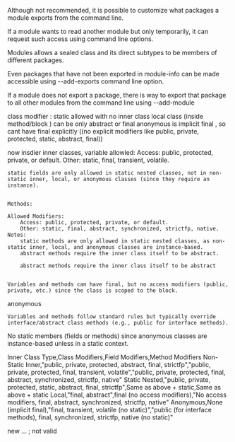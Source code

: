Although not recommended, it is possible to customize what packages a module exports from the command line.

If a module wants to read another module but only temporarily, it can request such access using command line options.


Modules allows a sealed class and its direct subtypes to be members of different packages.



Even packages that have not been exported in module-info can be made accessible using --add-exports command line option.


If a module does not export a package, there is  way to export that package to all other modules from the command line using --add-module


class modifier :
static allowed with no inner class
local class (inside method/block ) can be only abstract or final
anonymous is implicit final , so cant have final explicitly (\(no explicit modifiers like public, private, protected, static, abstract, final))


now insdier inner classes, 
    variable
        allowled: Access: public, protected, private, or default.
        Other: static, final, transient, volatile.


    static fields are only allowed in static nested classes, not in non-static inner, local, or anonymous classes (since they require an instance).


    Methods:

    Allowed Modifiers:
        Access: public, protected, private, or default.
        Other: static, final, abstract, synchronized, strictfp, native.
    Notes:
        static methods are only allowed in static nested classes, as non-static inner, local, and anonymous classes are instance-based.
        abstract methods require the inner class itself to be abstract.

        abstract methods require the inner class itself to be abstract


    Variables and methods can have final, but no access modifiers (public, private, etc.) since the class is scoped to the block.


anonymous   

    Variables and methods follow standard rules but typically override interface/abstract class methods (e.g., public for interface methods).
No static members (fields or methods) since anonymous classes are instance-based unless in a static context.



Inner Class Type,Class Modifiers,Field Modifiers,Method Modifiers
Non-Static Inner,"public, private, protected, abstract, final, strictfp","public, private, protected, final, transient, volatile","public, private, protected, final, abstract, synchronized, strictfp, native"
Static Nested,"public, private, protected, static, abstract, final, strictfp",Same as above + static,Same as above + static
Local,"final, abstract",final (no access modifiers),"No access modifiers, final, abstract, synchronized, strictfp, native"
Anonymous,None (implicit final),"final, transient, volatile (no static)","public (for interface methods), final, synchronized, strictfp, native (no static)"




new <Interface> ... ; not valid

